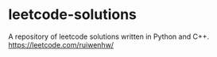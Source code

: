 # leetcode-solutions

A repository of leetcode solutions written in Python and C++. https://leetcode.com/ruiwenhw/